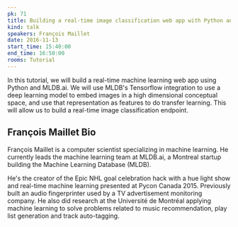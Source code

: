 ```yaml
---
pk: 71
title: Building a real-time image classification web app with Python and MLDB.ai
kind: talk
speakers: François Maillet
date: 2016-11-13
start_time: 15:40:00
end_time: 16:50:00
rooms: Tutorial
---
```


In this tutorial, we will build a real-time machine learning web app using Python and MLDB.ai. We will use MLDB's Tensorflow integration to use a deep learning model to embed images in a high dimensional conceptual space, and use that representation as features to do transfer learning. This will allow us to build a real-time image classification endpoint.

## François Maillet Bio

François Maillet is a computer scientist specializing in machine learning. He currently leads the machine learning team at MLDB.ai, a Montreal startup building the Machine Learning Database (MLDB).

He's the creator of the Epic NHL goal celebration hack with a hue light show and real-time machine learning presented at Pycon Canada 2015. Previously built an audio fingerprinter used by a TV advertisement monitoring company. He also did research at the Université de Montréal applying machine learning to solve problems related to music recommendation, play list generation and track auto-tagging.